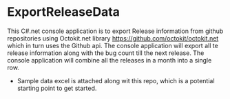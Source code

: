 # ExportReleaseData
This C#.net console application is to export Release information from github repositories using Octokit.net library https://github.com/octokit/octokit.net which in turn uses the Github api. The console application will export all te release information along with the bug count till the next release. 
The console application will combine all the releases in a month into a single row.

* Sample data excel is attached along wit this repo, which is a potential starting point to get started.
